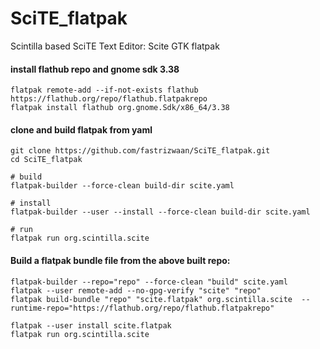 # SciTE_flatpak
Scintilla based SciTE Text Editor: Scite GTK flatpak 

#### install flathub repo and gnome sdk 3.38
```
flatpak remote-add --if-not-exists flathub https://flathub.org/repo/flathub.flatpakrepo
flatpak install flathub org.gnome.Sdk/x86_64/3.38

```

#### clone and build flatpak from yaml
```
git clone https://github.com/fastrizwaan/SciTE_flatpak.git
cd SciTE_flatpak

# build
flatpak-builder --force-clean build-dir scite.yaml

# install 
flatpak-builder --user --install --force-clean build-dir scite.yaml

# run
flatpak run org.scintilla.scite
```

#### Build a flatpak bundle file from the above built repo:
```
flatpak-builder --repo="repo" --force-clean "build" scite.yaml
flatpak --user remote-add --no-gpg-verify "scite" "repo"
flatpak build-bundle "repo" "scite.flatpak" org.scintilla.scite  --runtime-repo="https://flathub.org/repo/flathub.flatpakrepo"

flatpak --user install scite.flatpak
flatpak run org.scintilla.scite
```
